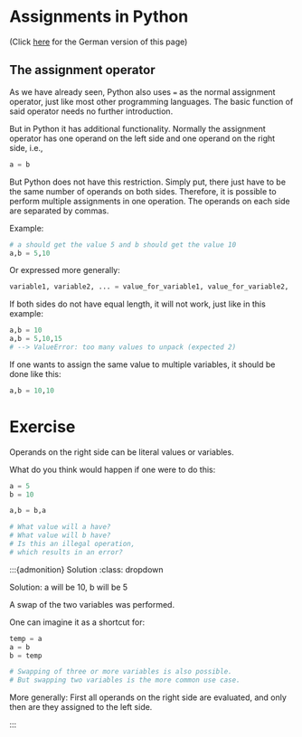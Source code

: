 # Assignments in Python
(Click [here](https://jensliebehenschel.github.io/ShortPythonIntro/de/zuweisungen.html) for the German version of this page)

## The assignment operator

As we have already seen, Python also uses <code>&equals;</code> as the normal assignment operator, just like most other programming languages. The basic function of said operator needs no further introduction.

But in Python it has additional functionality.
Normally the assignment operator has one operand on the left side and one operand on the right side,
i.e.,
```Python
a = b
```

But Python does not have this restriction. Simply put, there just have to be the same number of operands on both sides. Therefore, it is possible to perform multiple assignments in one operation. The operands on each side are separated by commas.

Example:
```Python
# a should get the value 5 and b should get the value 10
a,b = 5,10
```
Or expressed more generally:
```Python
variable1, variable2, ... = value_for_variable1, value_for_variable2, ...
```

If both sides do not have equal length, it will not work, just like in this example:
```Python
a,b = 10
a,b = 5,10,15
# --> ValueError: too many values to unpack (expected 2)
```
If one wants to assign the same value to multiple variables, it should be done like this:
```Python
a,b = 10,10
```

# Exercise
Operands on the right side can be literal values or variables.

What do you think would happen if one were to do this:
```Python
a = 5
b = 10

a,b = b,a

# What value will a have?
# What value will b have?
# Is this an illegal operation, 
# which results in an error?
```

:::{admonition} Solution
:class: dropdown

Solution: a will be 10, b will be 5

A swap of the two variables was performed.

One can imagine it as a shortcut for:

```Python
temp = a
a = b
b = temp

# Swapping of three or more variables is also possible.
# But swapping two variables is the more common use case.
```

More generally:
First all operands on the right side are evaluated, and only then are they assigned to the left side.

:::
